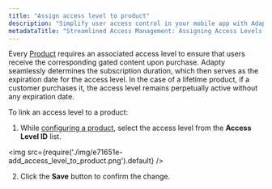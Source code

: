 ```yaml
---
title: "Assign access level to product"
description: "Simplify user access control in your mobile app with Adapty's Access Levels feature, seamlessly assigning access levels to products for synchronized content access. Learn how to efficiently manage access levels and optimize user experiences"
metadataTitle: "Streamlined Access Management: Assigning Access Levels to Products in Adapty"
---
```


Every [Product](products) requires an associated access level to ensure that users receive the corresponding gated content upon purchase. Adapty seamlessly determines the subscription duration, which then serves as the expiration date for the access level. In the case of a lifetime product, if a customer purchases it, the access level remains perpetually active without any expiration date.

To link an access level to a product:

1. While [configuring a product](create-product), select the access level from the **Access Level ID** list.


<img
  src={require('./img/e71651e-add_access_level_to_product.png').default}
/>





2. Click the **Save** button to confirm the change.
